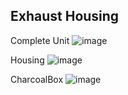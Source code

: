 ## Exhaust Housing ##
Complete Unit
![image](https://github.com/robermeyer/VoronMods/assets/7516894/3eef518f-8fcb-4955-8719-399c17966b94)

Housing
![image](https://github.com/robermeyer/VoronMods/assets/7516894/d874656a-76eb-46c2-b8c1-2ea9b1ef7467)

CharcoalBox
![image](https://github.com/robermeyer/VoronMods/assets/7516894/02cc8188-6be1-4032-ab4b-d8df62bf6568)

